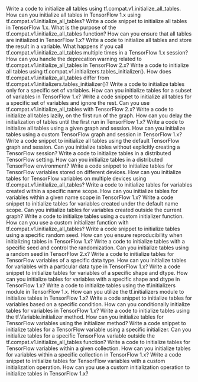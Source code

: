 Write a code to initialize all tables using tf.compat.v1.initialize_all_tables.
How can you initialize all tables in TensorFlow 1.x using tf.compat.v1.initialize_all_tables?
Write a code snippet to initialize all tables in TensorFlow 1.x.
What is the purpose of the tf.compat.v1.initialize_all_tables function?
How can you ensure that all tables are initialized in TensorFlow 1.x?
Write a code to initialize all tables and store the result in a variable.
What happens if you call tf.compat.v1.initialize_all_tables multiple times in a TensorFlow 1.x session?
How can you handle the deprecation warning related to tf.compat.v1.initialize_all_tables in TensorFlow 2.x?
Write a code to initialize all tables using tf.compat.v1.initializers.tables_initializer().
How does tf.compat.v1.initialize_all_tables differ from tf.compat.v1.initializers.tables_initializer()?
Write a code to initialize tables only for a specific set of variables.
How can you initialize tables for a subset of variables in TensorFlow 1.x?
Write a code snippet to initialize all tables for a specific set of variables and ignore the rest.
Can you use tf.compat.v1.initialize_all_tables with TensorFlow 2.x?
Write a code to initialize all tables lazily, on the first run of the graph.
How can you delay the initialization of tables until the first run in TensorFlow 1.x?
Write a code to initialize all tables using a given graph and session.
How can you initialize tables using a custom TensorFlow graph and session in TensorFlow 1.x?
Write a code snippet to initialize all tables using the default TensorFlow graph and session.
Can you initialize tables without explicitly creating a TensorFlow session?
Write a code to initialize tables in a distributed TensorFlow setting.
How can you initialize tables in a distributed TensorFlow environment?
Write a code snippet to initialize tables for TensorFlow variables stored on different devices.
How can you initialize tables for TensorFlow variables on multiple devices using tf.compat.v1.initialize_all_tables?
Write a code to initialize tables for variables created within a specific name scope.
How can you initialize tables for variables within a given name scope in TensorFlow 1.x?
Write a code snippet to initialize tables for variables created under the default name scope.
Can you initialize tables for variables created outside the current graph?
Write a code to initialize tables using a custom initializer function.
How can you use a custom initializer function with tf.compat.v1.initialize_all_tables?
Write a code snippet to initialize tables using a specific random seed.
How can you ensure reproducibility when initializing tables in TensorFlow 1.x?
Write a code to initialize tables with a specific seed and control the randomization.
Can you initialize tables using a random seed in TensorFlow 2.x?
Write a code to initialize tables for TensorFlow variables of a specific data type.
How can you initialize tables for variables with a particular data type in TensorFlow 1.x?
Write a code snippet to initialize tables for variables of a specific shape and dtype.
How can you initialize tables for variables with a specific shape and dtype in TensorFlow 1.x?
Write a code to initialize tables using the tf.initializers module in TensorFlow 1.x.
How can you utilize the tf.initializers module to initialize tables in TensorFlow 1.x?
Write a code snippet to initialize tables for variables based on a specific condition.
How can you conditionally initialize tables for variables in TensorFlow 1.x?
Write a code to initialize tables using the tf.Variable.initializer method.
How can you initialize tables for TensorFlow variables using the initializer method?
Write a code snippet to initialize tables for a TensorFlow variable using a specific initializer.
Can you initialize tables for a specific TensorFlow variable outside the tf.compat.v1.initialize_all_tables function?
Write a code to initialize tables for TensorFlow variables within a given collection.
How can you initialize tables for variables within a specific collection in TensorFlow 1.x?
Write a code snippet to initialize tables for TensorFlow variables with a custom initialization operation.
How can you use a custom initialization operation to initialize tables in TensorFlow 1.x?